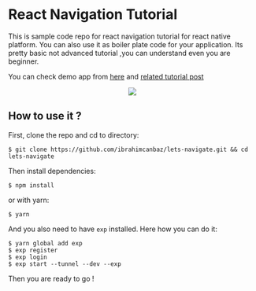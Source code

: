 # React Navigation Tutorial
This is sample code repo for react navigation tutorial for react native platform. You can also use it as boiler plate code for your application. Its pretty basic not advanced tutorial ,you can understand even you are beginner.

You can check demo app from [here](https://expo.io/@canbaz/lets-navigate) and [related tutorial post](https://medium.com/@ibrahimcanbaz/f7bb8686fa0c)

<p align="center">
<img src='https://cdn-images-1.medium.com/max/1600/1*xfZxc0i4sI_CxG14WdLPsQ.gif' />
</p>

## How to use it ? 

First, clone the repo and cd to directory:

```shell
$ git clone https://github.com/ibrahimcanbaz/lets-navigate.git && cd lets-navigate
```
Then install dependencies:
```shell
$ npm install
```
or with yarn:
```shell
$ yarn
```
And you also need to have `exp` installed. Here how you can do it:
```shell
$ yarn global add exp
$ exp register
$ exp login
$ exp start --tunnel --dev --exp
```
Then you are ready to go !
